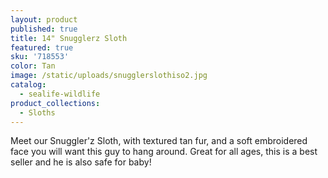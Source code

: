 ```yaml
---
layout: product
published: true
title: 14" Snugglerz Sloth
featured: true
sku: '718553'
color: Tan
image: /static/uploads/snugglerslothiso2.jpg
catalog:
  - sealife-wildlife
product_collections:
  - Sloths
---
```

Meet our Snuggler'z Sloth, with textured tan fur, and a soft embroidered face you will want this guy to hang around. Great for all ages, this is a best seller and he is also safe for baby!
